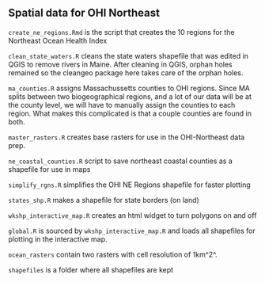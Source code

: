 ## Spatial data for OHI Northeast

`create_ne_regions.Rmd` is the script that creates the 10 regions for the Northeast Ocean Health Index

`clean_state_waters.R` cleans the state waters shapefile that was edited in QGIS to remove rivers in Maine. After cleaning in QGIS, orphan holes remained so the cleangeo package here takes care of the orphan holes.

`ma_counties.R` assigns Massachussetts counties to OHI regions. Since MA splits between two biogeographical regions, and a lot of our data will be at the county level, we will have to manually assign the counties to each region. What makes this complicated is that a couple counties are found in both.

`master_rasters.R` creates base rasters for use in the OHI-Northeast data prep.

`ne_coastal_counties.R` script to save northeast coastal counties as a shapefile for use in maps

`simplify_rgns.R` simplifies the OHI NE Regions shapefile for faster plotting

`states_shp.R` makes a shapefile for state borders (on land)

`wkshp_interactive_map.R` creates an html widget to turn polygons on and off

`global.R` is sourced by `wkshp_interactive_map.R` and loads all shapefiles for plotting in the interactive map.

`ocean_rasters` contain two rasters with cell resolution of 1km^2^. 

`shapefiles` is a folder where all shapefiles are kept


